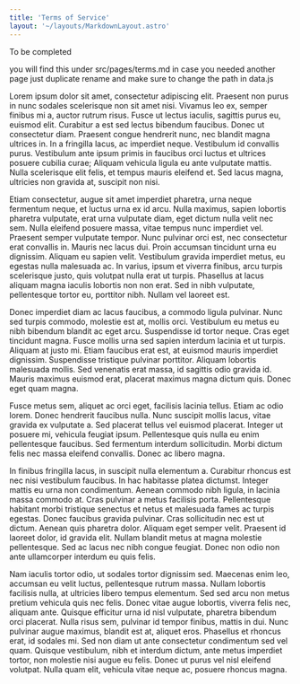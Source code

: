 ```yaml
---
title: 'Terms of Service'
layout: '~/layouts/MarkdownLayout.astro'
---
```

To be completed

you will find this under src/pages/terms.md in case you needed another page just duplicate rename and make sure to change the path in data.js


Lorem ipsum dolor sit amet, consectetur adipiscing elit. Praesent non purus in nunc sodales scelerisque non sit amet nisi. Vivamus leo ex, semper finibus mi a, auctor rutrum risus. Fusce ut lectus iaculis, sagittis purus eu, euismod elit. Curabitur a est sed lectus bibendum faucibus. Donec ut consectetur diam. Praesent congue hendrerit nunc, nec blandit magna ultrices in. In a fringilla lacus, ac imperdiet neque. Vestibulum id convallis purus. Vestibulum ante ipsum primis in faucibus orci luctus et ultrices posuere cubilia curae; Aliquam vehicula ligula eu ante vulputate mattis. Nulla scelerisque elit felis, et tempus mauris eleifend et. Sed lacus magna, ultricies non gravida at, suscipit non nisi.

Etiam consectetur, augue sit amet imperdiet pharetra, urna neque fermentum neque, et luctus urna ex id arcu. Nulla maximus, sapien lobortis pharetra vulputate, erat urna vulputate diam, eget dictum nulla velit nec sem. Nulla eleifend posuere massa, vitae tempus nunc imperdiet vel. Praesent semper vulputate tempor. Nunc pulvinar orci est, nec consectetur erat convallis in. Mauris nec lacus dui. Proin accumsan tincidunt urna eu dignissim. Aliquam eu sapien velit. Vestibulum gravida imperdiet metus, eu egestas nulla malesuada ac. In varius, ipsum et viverra finibus, arcu turpis scelerisque justo, quis volutpat nulla erat ut turpis. Phasellus at lacus aliquam magna iaculis lobortis non non erat. Sed in nibh vulputate, pellentesque tortor eu, porttitor nibh. Nullam vel laoreet est.

Donec imperdiet diam ac lacus faucibus, a commodo ligula pulvinar. Nunc sed turpis commodo, molestie est at, mollis orci. Vestibulum eu metus eu nibh bibendum blandit ac eget arcu. Suspendisse id tortor neque. Cras eget tincidunt magna. Fusce mollis urna sed sapien interdum lacinia et ut turpis. Aliquam at justo mi. Etiam faucibus erat est, at euismod mauris imperdiet dignissim. Suspendisse tristique pulvinar porttitor. Aliquam lobortis malesuada mollis. Sed venenatis erat massa, id sagittis odio gravida id. Mauris maximus euismod erat, placerat maximus magna dictum quis. Donec eget quam magna.

Fusce metus sem, aliquet ac orci eget, facilisis lacinia tellus. Etiam ac odio lorem. Donec hendrerit faucibus nulla. Nunc suscipit mollis lacus, vitae gravida ex vulputate a. Sed placerat tellus vel euismod placerat. Integer ut posuere mi, vehicula feugiat ipsum. Pellentesque quis nulla eu enim pellentesque faucibus. Sed fermentum interdum sollicitudin. Morbi dictum felis nec massa eleifend convallis. Donec ac libero magna.

In finibus fringilla lacus, in suscipit nulla elementum a. Curabitur rhoncus est nec nisi vestibulum faucibus. In hac habitasse platea dictumst. Integer mattis eu urna non condimentum. Aenean commodo nibh ligula, in lacinia massa commodo at. Cras pulvinar a metus facilisis porta. Pellentesque habitant morbi tristique senectus et netus et malesuada fames ac turpis egestas. Donec faucibus gravida pulvinar. Cras sollicitudin nec est ut dictum. Aenean quis pharetra dolor. Aliquam eget semper velit. Praesent id laoreet dolor, id gravida elit. Nullam blandit metus at magna molestie pellentesque. Sed ac lacus nec nibh congue feugiat. Donec non odio non ante ullamcorper interdum eu quis felis.

Nam iaculis tortor odio, ut sodales tortor dignissim sed. Maecenas enim leo, accumsan eu velit luctus, pellentesque rutrum massa. Nullam lobortis facilisis nulla, at ultricies libero tempus elementum. Sed sed arcu non metus pretium vehicula quis nec felis. Donec vitae augue lobortis, viverra felis nec, aliquam ante. Quisque efficitur urna id nisl vulputate, pharetra bibendum orci placerat. Nulla risus sem, pulvinar id tempor finibus, mattis in dui. Nunc pulvinar augue maximus, blandit est at, aliquet eros. Phasellus et rhoncus erat, id sodales mi. Sed non diam ut ante consectetur condimentum sed vel quam. Quisque vestibulum, nibh et interdum dictum, ante metus imperdiet tortor, non molestie nisi augue eu felis. Donec ut purus vel nisl eleifend volutpat. Nulla quam elit, vehicula vitae neque ac, posuere rhoncus magna.
